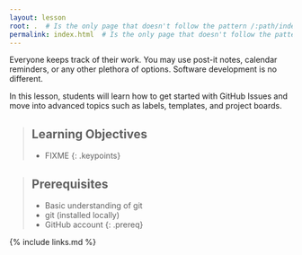 ```yaml
---
layout: lesson
root: .  # Is the only page that doesn't follow the pattern /:path/index.html
permalink: index.html  # Is the only page that doesn't follow the pattern /:path/index.html
---
```


Everyone keeps track of their work. You may use post-it notes, calendar
reminders, or any other plethora of options. Software development is no
different.

In this lesson, students will learn how to get started with GitHub Issues
and move into advanced topics such as labels, templates, and project boards.


> ## Learning Objectives
> 
> * FIXME
{: .keypoints}

> ## Prerequisites
>
> * Basic understanding of git
> * git (installed locally)
> * GitHub account
{: .prereq}

{% include links.md %}
